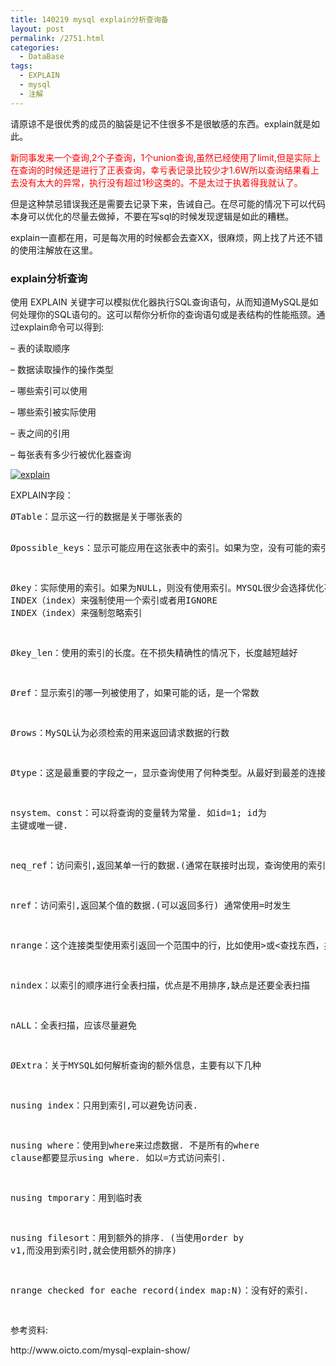 ```yaml
---
title: 140219 mysql explain分析查询备
layout: post
permalink: /2751.html
categories:
  - DataBase
tags:
  - EXPLAIN
  - mysql
  - 注解
---
```

<p>请原谅不是很优秀的成员的脑袋是记不住很多不是很敏感的东西。explain就是如此。</p>
<p><font color="red">新同事发来一个查询,2个子查询，1个union查询,虽然已经使用了limit,但是实际上在查询的时候还是进行了正表查询，幸亏表记录比较少才1.6W所以查询结果看上去没有太大的异常，执行没有超过1秒这类的。不是太过于执着得我就认了。</font></p>
<p>但是这种禁忌错误我还是需要去记录下来，告诫自己。在尽可能的情况下可以代码本身可以优化的尽量去做掉，不要在写sql的时候发现逻辑是如此的糟糕。</p>
<p>explain一直都在用，可是每次用的时候都会去查XX，很麻烦，网上找了片还不错的使用注解放在这里。</p>
<h3>explain分析查询</h3>
<p>使用 EXPLAIN 关键字可以模拟优化器执行SQL查询语句，从而知道MySQL是如何处理你的SQL语句的。这可以帮你分析你的查询语句或是表结构的性能瓶颈。通过explain命令可以得到:</p>
<p>– 表的读取顺序</p>
<p>– 数据读取操作的操作类型</p>
<p>– 哪些索引可以使用</p>
<p>– 哪些索引被实际使用</p>
<p>– 表之间的引用</p>
<p>– 每张表有多少行被优化器查询</p>
<p><a href="http://pic.80aj.com/2014/02/explain.jpg"><img src="http://pic.80aj.com/2014/02/explain.jpg" alt="explain" /></a></p>
<p>EXPLAIN字段：</p>
<pre>
ØTable：显示这一行的数据是关于哪张表的

Øpossible_keys：显示可能应用在这张表中的索引。如果为空，没有可能的索引。可以为相关的域从WHERE语句中选择一个合适的语句

Økey：实际使用的索引。如果为NULL，则没有使用索引。MYSQL很少会选择优化不足的索引，此时可以在SELECT语句中使用USE INDEX（index）来强制使用一个索引或者用IGNORE INDEX（index）来强制忽略索引

Økey_len：使用的索引的长度。在不损失精确性的情况下，长度越短越好

Øref：显示索引的哪一列被使用了，如果可能的话，是一个常数

Ørows：MySQL认为必须检索的用来返回请求数据的行数

Øtype：这是最重要的字段之一，显示查询使用了何种类型。从最好到最差的连接类型为system、const、eq_reg、ref、range、index和ALL

nsystem、const：可以将查询的变量转为常量.  如id=1; id为 主键或唯一键.

neq_ref：访问索引,返回某单一行的数据.(通常在联接时出现，查询使用的索引为主键或惟一键)

nref：访问索引,返回某个值的数据.(可以返回多行) 通常使用=时发生

nrange：这个连接类型使用索引返回一个范围中的行，比如使用>或<查找东西，并且该字段上建有索引时发生的情况(注:不一定好于index)

nindex：以索引的顺序进行全表扫描，优点是不用排序,缺点是还要全表扫描

nALL：全表扫描，应该尽量避免

ØExtra：关于MYSQL如何解析查询的额外信息，主要有以下几种

nusing index：只用到索引,可以避免访问表. 

nusing where：使用到where来过虑数据. 不是所有的where clause都要显示using where. 如以=方式访问索引.

nusing tmporary：用到临时表

nusing filesort：用到额外的排序. (当使用order by v1,而没用到索引时,就会使用额外的排序)

nrange checked for eache record(index map:N)：没有好的索引.

</pre>
<p>参考资料:</p>
<p>http://www.oicto.com/mysql-explain-show/</p>
